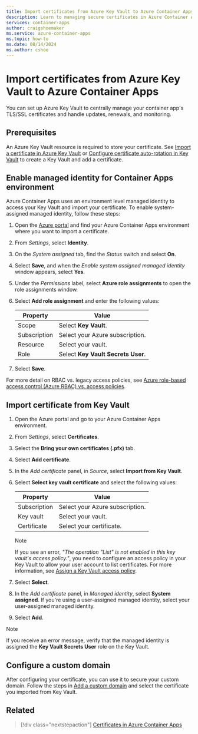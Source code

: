 ```yaml
---
title: Import certificates from Azure Key Vault to Azure Container Apps
description: Learn to managing secure certificates in Azure Container Apps.
services: container-apps
author: craigshoemaker
ms.service: azure-container-apps
ms.topic: how-to
ms.date: 08/14/2024
ms.author: cshoe
---
```


# Import certificates from Azure Key Vault to Azure Container Apps

You can set up Azure Key Vault to centrally manage your container app's TLS/SSL certificates and handle updates, renewals, and monitoring.

## Prerequisites

An Azure Key Vault resource is required to store your certificate. See [Import a certificate in Azure Key Vault](../key-vault/certificates/tutorial-import-certificate.md?tabs=azure-portal) or [Configure certificate auto-rotation in Key Vault](../key-vault/certificates/tutorial-rotate-certificates.md) to create a Key Vault and add a certificate.

## Enable managed identity for Container Apps environment

Azure Container Apps uses an environment level managed identity to access your Key Vault and import your certificate. To enable system-assigned managed identity, follow these steps:

1. Open the [Azure portal](https://portal.azure.com) and find your Azure Container Apps environment where you want to import a certificate.

1. From *Settings*, select **Identity**.

1. On the *System assigned* tab, find the *Status* switch and select **On**.

1. Select **Save**, and when the *Enable system assigned managed identity* window appears, select **Yes**.

1. Under the *Permissions* label, select **Azure role assignments** to open the role assignments window.

1. Select **Add role assignment** and enter the following values:

    | Property | Value |
    |--|--|
    | Scope | Select **Key Vault**. |
    | Subscription | Select your Azure subscription. |
    | Resource | Select your vault. |
    | Role | Select **Key Vault Secrets User**. |

1. Select **Save**.

For more detail on RBAC vs. legacy access policies, see [Azure role-based access control (Azure RBAC) vs. access policies](../azure/key-vault/general/rbac-access-policy.md).

## Import certificate from Key Vault

1. Open the Azure portal and go to your Azure Container Apps environment.

1. From *Settings*, select **Certificates**.

1. Select the **Bring your own certificates (.pfx)** tab.

1. Select **Add certificate**.

1. In the *Add certificate* panel, in *Source*, select **Import from Key Vault**.

1. Select **Select key vault certificate** and select the following values:

    | Property | Value |
    |--|--|
    | Subscription | Select your Azure subscription. |
    | Key vault | Select your vault. |
    | Certificate | Select your certificate. |

    > [!NOTE]
    > If you see an error, *"The operation "List" is not enabled in this key vault's access policy."*, you need to configure an access policy in your Key Vault to allow your user account to list certificates. For more information, see [Assign a Key Vault access policy](../azure/key-vault/general/assign-access-policy.md?tabs=azure-portal).

1. Select **Select**.

1. In the *Add certificate* panel, in *Managed identity*, select **System assigned**. If you're using a user-assigned managed identity, select your user-assigned managed identity.

1. Select **Add**.

> [!NOTE]
> If you receive an error message, verify that the managed identity is assigned the **Key Vault Secrets User** role on the Key Vault.

## Configure a custom domain

After configuring your certificate, you can use it to secure your custom domain. Follow the steps in [Add a custom domain](custom-domains-certificates.md#add-a-custom-domain-and-certificate) and select the certificate you imported from Key Vault.

## Related

> [!div class="nextstepaction"]
> [Certificates in Azure Container Apps](certificates-overview.md)
